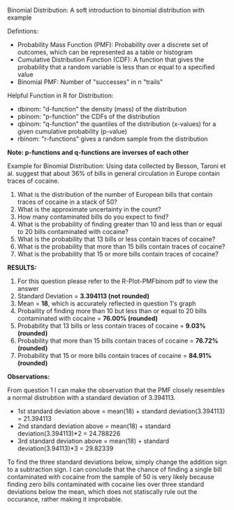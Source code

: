 Binomial Distribution: A soft introduction to binomial distribution with example

Defintions:
  - Probability Mass Function (PMF): Probability over a discrete set of outcomes, which can be represented as a table or histogram
  - Cumulative Distribution Function (CDF): A function that gives the probability that a random variable is less than or equal to a specified value
  - Binomial PMF: Number of "successes" in n "trails"
  
Helpful Function in R for Distribution:
  - dbinom: "d-function" the density (mass) of the distribution
  - pbinom: "p-function" the CDFs of the distribution
  - qbinom: "q-function" the quantiles of the distribution (x-values) for a given cumulative probability (p-value)
  - rbinom: "r-functions" gives a random sample from the distribution

**Note: p-functions and q-functions are inverses of each other**

Example for Binomial Distribution:
Using data collected by Besson, Taroni et al. suggest that about 36% of bills in general circulation in Europe contain traces of cocaine.
  1. What is the distribution of the number of European bills that contain traces of cocaine in a stack of 50?
  2. What is the approximate uncertainty in the count?
  3. How many contaminated bills do you expect to find?
  4. What is the probability of finding greater than 10 and less than or equal to 20 bills contaminated with cocaine?
  5. What is the probability that 13 bills or less contain traces of cocaine?
  6. What is the probability that more than 15 bills contain traces of cocaine?
  7. What is the probability that 15 or more bills contain traces of cocaine?
  
**RESULTS:**
  1. For this question please refer to the R-Plot-PMFbinom pdf to view the answer
  2. Standard Deviation = **3.394113 (not rounded)**
  3. Mean = **18**, which is accurately reflected in question 1's graph
  4. Probaility of finding more than 10 but less than or equal to 20 bills contaminated with cocaine = **76.00% (rounded)**
  5. Probability that 13 bills or less contain traces of cocaine = **9.03% (rounded)**
  6. Probability that more than 15 bills contain traces of cocaine = **76.72% (rounded)**
  7. Probability that 15 or more bills contain traces of cocaine = **84.91% (rounded)**
  
**Observations:**

From question 1 I can make the observation that the PMF closely resembles a normal distrubtion with a standard deviation of 3.394113.
  - 1st standard deviation above = mean(18) + standard deviation(3.394113) = 21.394113
  - 2nd standard deviation above = mean(18) + standard deviation(3.394113)*2 = 24.788226
  - 3rd standard deviation above = mean(18) + standard deviation(3.94113)*3 = 29.82339
  
To find the three standard deviations below, simply change the addition sign to a subtraction sign.  I can conclude that the chance of finding a single bill contaminated with cocaine from the sample of 50 is very likely because finding zero bills contaminated with cocaine lies over three standard deviations below the mean, which does not statiscally rule out the occurance, rather making it improbable.  
  
